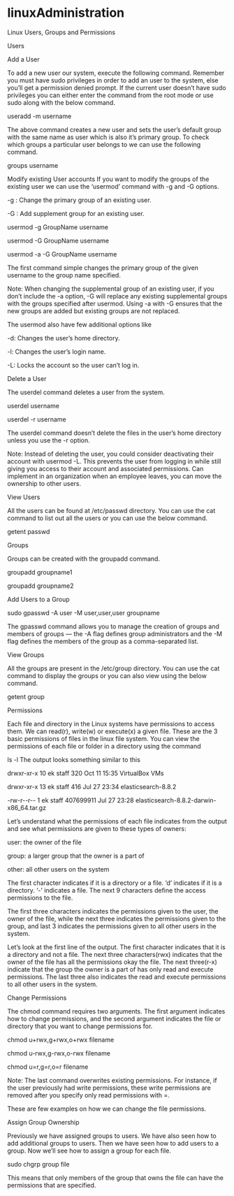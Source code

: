 # linuxAdministration
Linux Users, Groups and Permissions

Users

Add a User

To add a new user our system, execute the following command. Remember you must have sudo privileges in order to add an user to the system, else you’ll get a permission denied prompt. If the current user doesn’t have sudo privileges you can either enter the command from the root mode or use sudo along with the below command.

useradd -m username

The above command creates a new user and sets the user’s default group with the same name as user which is also it’s primary group. To check which groups a particular user belongs to we can use the following command.

groups username

Modify existing User accounts
If you want to modify the groups of the existing user we can use the ‘usermod’ command with -g and -G options.

-g : Change the primary group of an existing user.

-G : Add supplement group for an existing user.

usermod -g GroupName username

usermod -G GroupName username

usermod -a -G GroupName username

The first command simple changes the primary group of the given username to the group name specified.

Note: When changing the supplemental group of an existing user, if you don’t include the -a option, -G will replace any existing supplemental groups with the groups specified after usermod. Using -a with -G ensures that the new groups are added but existing groups are not replaced.

The usermod also have few additional options like

-d: Changes the user’s home directory.

-l: Changes the user’s login name.

-L: Locks the account so the user can’t log in.

Delete a User

The userdel command deletes a user from the system.

userdel username

userdel -r username

The userdel command doesn’t delete the files in the user’s home directory unless you use the -r option.

Note: Instead of deleting the user, you could consider deactivating their account with usermod -L. This prevents the user from logging in while still giving you access to their account and associated permissions. Can implement in an organization when an employee leaves, you can move the ownership to other users.

View Users

All the users can be found at /etc/passwd directory. You can use the cat command to list out all the users or you can use the below command.

getent passwd

Groups

Groups can be created with the groupadd command.

groupadd groupname1

groupadd groupname2

Add Users to a Group

sudo gpasswd -A user -M user,user,user groupname

The gpasswd command allows you to manage the creation of groups and members of groups — the -A flag defines group administrators and the -M flag defines the members of the group as a comma-separated list.

View Groups

All the groups are present in the /etc/group directory. You can use the cat command to display the groups or you can also view using the below command.

getent group

Permissions

Each file and directory in the Linux systems have permissions to access them. We can read(r), write(w) or execute(x) a given file. These are the 3 basic permissions of files in the linux file system. You can view the permissions of each file or folder in a directory using the command

ls -l
The output looks something similar to this

drwxr-xr-x  10 ek    staff        320 Oct 11 15:35 VirtualBox VMs

drwxr-xr-x  13 ek    staff        416 Jul 27 23:34 elasticsearch-8.8.2

-rw-r--r--   1 ek    staff  407699911 Jul 27 23:28 elasticsearch-8.8.2-darwin-x86_64.tar.gz

Let’s understand what the permissions of each file indicates from the output and see what permissions are given to these types of owners:

user: the owner of the file

group: a larger group that the owner is a part of

other: all other users on the system

The first character indicates if it is a directory or a file. ‘d’ indicates if it is a directory. ‘-’ indicates a file. The next 9 characters define the access permissions to the file.

The first three characters indicates the permissions given to the user, the owner of the file, while the next three indicates the permissions given to the group, and last 3 indicates the permissions given to all other users in the system.

Let’s look at the first line of the output. The first character indicates that it is a directory and not a file. The next three characters(rwx) indicates that the owner of the file has all the permissions okay the file. The next three(r-x) indicate that the group the owner is a part of has only read and execute permissions. The last three also indicates the read and execute permissions to all other users in the system.

Change Permissions

The chmod command requires two arguments. The first argument indicates how to change permissions, and the second argument indicates the file or directory that you want to change permissions for.

chmod u+rwx,g+rwx,o+rwx filename

chmod u-rwx,g-rwx,o-rwx filename

chmod u=r,g=r,o=r filename

Note: The last command overwrites existing permissions. For instance, if the user previously had write permissions, these write permissions are removed after you specify only read permissions with =.

These are few examples on how we can change the file permissions.

Assign Group Ownership

Previously we have assigned groups to users. We have also seen how to add additional groups to users. Then we have seen how to add users to a group. Now we’ll see how to assign a group for each file.

sudo chgrp group file

This means that only members of the group that owns the file can have the permissions that are specified.
